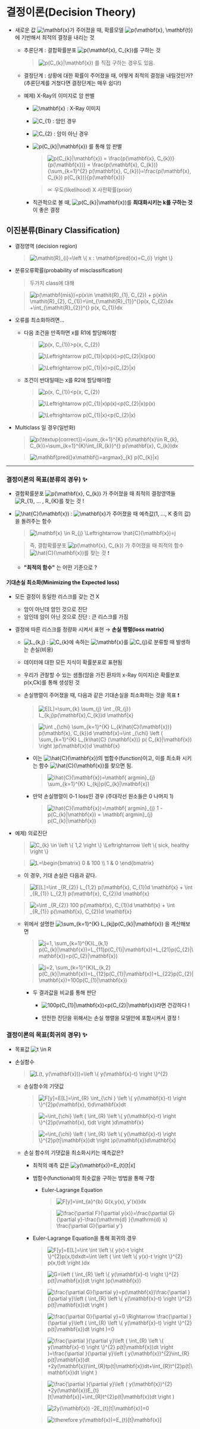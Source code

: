 # 결정이론(Decision Theory)

+ 새로운 값 <img src="https://latex.codecogs.com/gif.latex?\mathbf{x}" title="\mathbf{x}" />가 주어졌을 때, 확률모델 <img src="https://latex.codecogs.com/gif.latex?p(\mathbf{x},&space;\mathbf{t})" title="p(\mathbf{x}, \mathbf{t})" />에 기반해서 최적의 결정을 내리는 것

   + 추론단계 : 결합확률분포 <img src="https://latex.codecogs.com/gif.latex?p(\mathbf{x},&space;C_{k})" title="p(\mathbf{x}, C_{k})" />를 구하는 것 
      > <img src="https://latex.codecogs.com/gif.latex?p(C_{k}|\mathbf{x})" title="p(C_{k}|\mathbf{x})" /> 를 직접 구하는 경우도 있음.   
      
   + 결정단계 : 상황에 대한 확률이 주어졌을 때, 어떻게 최적의 결정을 내릴것인가? (추론단계를 거쳤다면 결정단계는 매우 쉽다!)
   
   + 예제) X-Ray의 이미지로 암 판별
      + <img src="https://latex.codecogs.com/gif.latex?\mathbf{x}" title="\mathbf{x}" /> : X-Ray 이미지
      + <img src="https://latex.codecogs.com/gif.latex?C_{1}" title="C_{1}" /> : 암인 경우
      + <img src="https://latex.codecogs.com/gif.latex?C_{2}" title="C_{2}" /> : 암이 아닌 경우
      + <img src="https://latex.codecogs.com/gif.latex?p(C_{k}|\mathbf{x})" title="p(C_{k}|\mathbf{x})" /> 를 통해 암 판별
         > <img src="https://latex.codecogs.com/gif.latex?p(C_{k}|\mathbf{x})&space;=&space;\frac{p(\mathbf{x},&space;C_{k})}{p(\mathbf{x})}&space;=&space;\frac{p(\mathbf{x},&space;C_{k})}{\sum_{k=1}^{2}&space;p(\mathbf{x},&space;C_{k})}=\frac{p(\mathbf{x},&space;C_{k})&space;p(C_{k})}{p(\mathbf{x})}" title="p(C_{k}|\mathbf{x}) = \frac{p(\mathbf{x}, C_{k})}{p(\mathbf{x})} = \frac{p(\mathbf{x}, C_{k})}{\sum_{k=1}^{2} p(\mathbf{x}, C_{k})}=\frac{p(\mathbf{x}, C_{k}) p(C_{k})}{p(\mathbf{x})}" />   
         
         > ∝ 우도(likelihood) X 사전확률(prior)
      + 직관적으로 볼 때, <img src="https://latex.codecogs.com/gif.latex?p(C_{k}|\mathbf{x})" title="p(C_{k}|\mathbf{x})" />를 **최대화시키는 k를 구하는 것** 이 좋은 결정   
      
## 이진분류(Binary Classification)
+ 결정영역 (decision region)   
   
   > <img src="https://latex.codecogs.com/gif.latex?\mathit{R}_{i}=\left&space;\{&space;x&space;:&space;\mathbf{pred}(x)=C_{i}&space;\right&space;\}" title="\mathit{R}_{i}=\left \{ x : \mathbf{pred}(x)=C_{i} \right \}" />   
      
+ 분류오류확률(probability of misclassification)   
   
   > 두가지 class에 대해   
    
   > <img src="https://latex.codecogs.com/gif.latex?p(\mathbf{mis})=p(x\in&space;\mathit{R}_{1},&space;C_{2})&space;&plus;&space;p(x\in&space;\mathit{R}_{2},&space;C_{1})=\int_{\mathit{R}_{1}}^{}p(x,&space;C_{2})dx&space;&plus;\int_{\mathit{R}_{2}}^{}&space;p(x,&space;C_{1})dx" title="p(\mathbf{mis})=p(x\in \mathit{R}_{1}, C_{2}) + p(x\in \mathit{R}_{2}, C_{1})=\int_{\mathit{R}_{1}}^{}p(x, C_{2})dx +\int_{\mathit{R}_{2}}^{} p(x, C_{1})dx" />   
      
+ 오류를 최소화하려면...
   + 다음 조건을 만족하면 x를 R1에 할당해야함   
      
      > <img src="https://latex.codecogs.com/gif.latex?p(x,&space;C_{1})>p(x,&space;C_{2})" title="p(x, C_{1})>p(x, C_{2})" />   
         
      > <img src="https://latex.codecogs.com/gif.latex?\Leftrightarrow&space;p(C_{1}|x)p(x)>p(C_{2}|x)p(x)" title="\Leftrightarrow p(C_{1}|x)p(x)>p(C_{2}|x)p(x)" />   
         
      > <img src="https://latex.codecogs.com/gif.latex?\Leftrightarrow&space;p(C_{1}|x)>p(C_{2}|x)" title="\Leftrightarrow p(C_{1}|x)>p(C_{2}|x)" />   
         
         
   + 조건이 반대일때는 x를 R2에 할당해야함   
      
      > <img src="https://latex.codecogs.com/gif.latex?p(x,&space;C_{1})<p(x,&space;C_{2})" title="p(x, C_{1})<p(x, C_{2})" />   
         
      > <img src="https://latex.codecogs.com/gif.latex?\Leftrightarrow&space;p(C_{1}|x)p(x)<p(C_{2}|x)p(x)" title="\Leftrightarrow p(C_{1}|x)p(x)<p(C_{2}|x)p(x)" />   
         
      > <img src="https://latex.codecogs.com/gif.latex?\Leftrightarrow&space;p(C_{1}|x)<p(C_{2}|x)" title="\Leftrightarrow p(C_{1}|x)<p(C_{2}|x)" />   
         
+ Multiclass 일 경우(일반화) 
 
   >  <img src="https://latex.codecogs.com/gif.latex?p(\textup{correct})=\sum_{k=1}^{K}&space;p(\mathbf{x}\in&space;R_{k},&space;C_{k})=\sum_{k=1}^{K}\int_{R_{k}}^{}&space;p(\mathbf{x},&space;C_{k})dx" title="p(\textup{correct})=\sum_{k=1}^{K} p(\mathbf{x}\in R_{k}, C_{k})=\sum_{k=1}^{K}\int_{R_{k}}^{} p(\mathbf{x}, C_{k})dx" />   
    
   > <img src="https://latex.codecogs.com/gif.latex?\mathbf{pred(}x\mathbf{)=argmax}_{k}&space;p(C_{k}|x)" title="\mathbf{pred(}x\mathbf{)=argmax}_{k} p(C_{k}|x)" />   
    
- - - - - - - - - - - - - - - - - - - - -
### 결정이론의 목표(분류의 경우) ✨
+ 결합확률분포 <img src="https://latex.codecogs.com/gif.latex?p(\mathbf{x},&space;C_{k})" title="p(\mathbf{x}, C_{k})" /> 가 주어졌을 때 최적의 결정영역들 <img src="https://latex.codecogs.com/gif.latex?R_{1},&space;...&space;,&space;R_{K}" title="R_{1}, ... , R_{K}" />를 찾는 것 !
   
+ <img src="https://latex.codecogs.com/gif.latex?\hat{C}(\mathbf{x})" title="\hat{C}(\mathbf{x})" /> : <img src="https://latex.codecogs.com/gif.latex?\mathbf{x}" title="\mathbf{x}" />가 주어졌을 때 예측값(1, ..., K 중의 값)을 돌려주는 함수
   
   > <img src="https://latex.codecogs.com/gif.latex?\mathbf{x}&space;\in&space;R_{j}&space;\Leftrightarrow&space;\hat{C}(\mathbf{x})=j" title="\mathbf{x} \in R_{j} \Leftrightarrow \hat{C}(\mathbf{x})=j" />
      
   > 즉, 결합확률분포 <img src="https://latex.codecogs.com/gif.latex?p(\mathbf{x},&space;C_{k})" title="p(\mathbf{x}, C_{k})" /> 가 주어졌을 때 최적의 함수 <img src="https://latex.codecogs.com/gif.latex?\hat{C}(\mathbf{x})" title="\hat{C}(\mathbf{x})" />를 찾는 것 ❗

   + **"최적의 함수"** 는 어떤 기준으로 ?  
 
#### 기대손실 최소화(Minimizing the Expected loss)
+ 모든 결정이 동일한 리스크를 갖는 건 X 
   + 암이 아닌데 암인 것으로 진단 
   + 암인데 암이 아닌 것으로 진단 : 큰 리스크를 가짐

+ 결정에 따른 리스크를 정량화 시켜서 표현 → **손실 행렬(loss matrix)**
   + <img src="https://latex.codecogs.com/gif.latex?L_{k,j}" title="L_{k,j}" /> : <img src="https://latex.codecogs.com/gif.latex?C_{k}" title="C_{k}" />에 속하는 <img src="https://latex.codecogs.com/gif.latex?\mathbf{x}" title="\mathbf{x}" />를 <img src="https://latex.codecogs.com/gif.latex?C_{j}" title="C_{j}" />로 분류할 때 발생하는 손실(비용)
   
   + 데이터에 대한 모든 지식이 확률분포로 표현됨
   + 우리가 관찰할 수 있는 샘플(암을 가진 환자의 x-Ray 이미지)은 확률분포 p(x,Ck)를 통해 생성된 것
   + 손실행렬이 주어졌을 때, 다음과 같은 기대손실을 최소화하는 것을 목표 ❗
   
      > <img src="https://latex.codecogs.com/gif.latex?E[L]=\sum_{k}&space;\sum_{j}&space;\int&space;_{R_{j}}&space;L_{k,j}p(\mathbf{x},C_{k})d&space;\mathbf{x}" title="E[L]=\sum_{k} \sum_{j} \int _{R_{j}} L_{k,j}p(\mathbf{x},C_{k})d \mathbf{x}" />   
      
      > <img src="https://latex.codecogs.com/gif.latex?\int&space;_{\chi}&space;\sum_{k=1}^{K}&space;L_{k\hat{C}(\mathbf{x})}&space;p(\mathbf{x},&space;C_{k})d&space;\mathbf{x}=\int&space;_{\chi}&space;\left&space;(&space;\sum_{k=1}^{K}&space;L_{k\hat{C}&space;(\mathbf{x})}&space;p(&space;C_{k}|\mathbf{x})&space;\right&space;)p(\mathbf{x})d&space;\mathbf{x}" title="\int _{\chi} \sum_{k=1}^{K} L_{k\hat{C}(\mathbf{x})} p(\mathbf{x}, C_{k})d \mathbf{x}=\int _{\chi} \left ( \sum_{k=1}^{K} L_{k\hat{C} (\mathbf{x})} p( C_{k}|\mathbf{x}) \right )p(\mathbf{x})d \mathbf{x}" />   
      
      + 이는 <img src="https://latex.codecogs.com/gif.latex?\hat{C}(\mathbf{x})" title="\hat{C}(\mathbf{x})" />의 범함수(function)이고, 이를 최소화 시키는 함수 <img src="https://latex.codecogs.com/gif.latex?\hat{C}(\mathbf{x})" title="\hat{C}(\mathbf{x})" />를 찾으면 됨.
      
         > <img src="https://latex.codecogs.com/gif.latex?\hat{C}(\mathbf{x})=\mathbf{&space;argmin}_{j}&space;\sum_{k=1}^{K}&space;L_{kj}p(C_{k}|\mathbf{x})" title="\hat{C}(\mathbf{x})=\mathbf{ argmin}_{j} \sum_{k=1}^{K} L_{kj}p(C_{k}|\mathbf{x})" />   
      
      + 만약 손실행렬이 0-1 loss인 경우 (주대각선 원소들은 0 나머지 1)
      
         > <img src="https://latex.codecogs.com/gif.latex?\hat{C}(\mathbf{x})=\mathbf{&space;argmin}_{j}&space;1&space;-&space;p(C_{k}|\mathbf{x})&space;=&space;\mathbf{&space;argmin}_{j}&space;p(C_{k}|\mathbf{x})" title="\hat{C}(\mathbf{x})=\mathbf{ argmin}_{j} 1 - p(C_{k}|\mathbf{x}) = \mathbf{ argmin}_{j} p(C_{k}|\mathbf{x})" />   
      
      
   
+ 예제) 의료진단
   > <img src="https://latex.codecogs.com/gif.latex?C_{k}&space;\in&space;\left&space;\{&space;1,2&space;\right&space;\}&space;\Leftrightarrow&space;\left&space;\{&space;sick,&space;healthy&space;\right&space;\}" title="C_{k} \in \left \{ 1,2 \right \} \Leftrightarrow \left \{ sick, healthy \right \}" />   
   
   > <img src="https://latex.codecogs.com/gif.latex?L=\begin{bmatrix}&space;0&space;&&space;100&space;\\&space;1&space;&&space;0&space;\end{bmatrix}" title="L=\begin{bmatrix} 0 & 100 \\ 1 & 0 \end{bmatrix}" />   
   
   + 이 경우, 기대 손실은 다음과 같다.
   
   > <img src="https://latex.codecogs.com/gif.latex?E[L]=\int&space;_{R_{2}}&space;L_{1,2}&space;p(\mathbf{x},&space;C_{1})d&space;\mathbf{x}&space;&plus;&space;\int&space;_{R_{1}}&space;L_{2,1}&space;p(\mathbf{x},&space;C_{2})d&space;\mathbf{x}" title="E[L]=\int _{R_{2}} L_{1,2} p(\mathbf{x}, C_{1})d \mathbf{x} + \int _{R_{1}} L_{2,1} p(\mathbf{x}, C_{2})d \mathbf{x}" />   
   
   > <img src="https://latex.codecogs.com/gif.latex?=\int&space;_{R_{2}}&space;100&space;p(\mathbf{x},&space;C_{1})d&space;\mathbf{x}&space;&plus;&space;\int&space;_{R_{1}}&space;p(\mathbf{x},&space;C_{2})d&space;\mathbf{x}" title="=\int _{R_{2}} 100 p(\mathbf{x}, C_{1})d \mathbf{x} + \int _{R_{1}} p(\mathbf{x}, C_{2})d \mathbf{x}" />   
   
   + 위에서 설명한 <img src="https://latex.codecogs.com/gif.latex?\sum_{k=1}^{K}&space;L_{kj}p(C_{k}|\mathbf{x})" title="\sum_{k=1}^{K} L_{kj}p(C_{k}|\mathbf{x})" /> 을 계산해보면
   
      > <img src="https://latex.codecogs.com/gif.latex?j=1,&space;\sum_{k=1}^{K}L_{k,1}&space;p(C_{k}|\mathbf{x})=L_{11}p(C_{1}|\mathbf{x})&plus;L_{21}p(C_{2}|\mathbf{x})=p(C_{2}|\mathbf{x})" title="j=1, \sum_{k=1}^{K}L_{k,1} p(C_{k}|\mathbf{x})=L_{11}p(C_{1}|\mathbf{x})+L_{21}p(C_{2}|\mathbf{x})=p(C_{2}|\mathbf{x})" />   
      
      > <img src="https://latex.codecogs.com/gif.latex?j=2,&space;\sum_{k=1}^{K}L_{k,2}&space;p(C_{k}|\mathbf{x})=L_{12}p(C_{1}|\mathbf{x})&plus;L_{22}p(C_{2}|\mathbf{x})=100p(C_{1}|\mathbf{x})" title="j=2, \sum_{k=1}^{K}L_{k,2} p(C_{k}|\mathbf{x})=L_{12}p(C_{1}|\mathbf{x})+L_{22}p(C_{2}|\mathbf{x})=100p(C_{1}|\mathbf{x})" />   
      
      + 두 결과값을 비교를 통해 판단   
      
         + <img src="https://latex.codecogs.com/gif.latex?100p(C_{1}|\mathbf{x})<p(C_{2}|\mathbf{x})" title="100p(C_{1}|\mathbf{x})<p(C_{2}|\mathbf{x})" />라면 건강하다 !
         
         + 안전한 진단을 위해서는 손실 행렬을 모델안에 포함시켜서 결정 !
         
### 결정이론의 목표(회귀의 경우) ✨
+ 목표값 <img src="https://latex.codecogs.com/gif.latex?t&space;\in&space;R" title="t \in R" />   
+ 손실함수   

   > <img src="https://latex.codecogs.com/gif.latex?L(t,&space;y(\mathbf{x}))=\left&space;\{&space;y(\mathbf{x}-t)&space;\right&space;\}^{2}" title="L(t, y(\mathbf{x}))=\left \{ y(\mathbf{x}-t) \right \}^{2}" />

   + 손실함수의 기댓값   
   
      > <img src="https://latex.codecogs.com/gif.latex?F[y]=E[L]=\int_{R}&space;\int_{\chi&space;}&space;\left&space;\{&space;y(\mathbf{x}-t)&space;\right&space;\}^{2}p(\mathbf{x},&space;t)d\mathbf{x}dt" title="F[y]=E[L]=\int_{R} \int_{\chi } \left \{ y(\mathbf{x}-t) \right \}^{2}p(\mathbf{x}, t)d\mathbf{x}dt" />   
      
      > <img src="https://latex.codecogs.com/gif.latex?=\int_{\chi}&space;\left&space;(&space;\int_{R}&space;\left&space;\{&space;y(\mathbf{x}-t)&space;\right&space;\}^{2}p(\mathbf{x},&space;t)dt&space;\right&space;)d\mathbf{x}" title="=\int_{\chi} \left ( \int_{R} \left \{ y(\mathbf{x}-t) \right \}^{2}p(\mathbf{x}, t)dt \right )d\mathbf{x}" />   
      
      > <img src="https://latex.codecogs.com/gif.latex?=\int_{\chi}&space;\left&space;(&space;\int_{R}&space;\left&space;\{&space;y(\mathbf{x}-t)&space;\right&space;\}^{2}p(t|\mathbf{x})dt&space;\right&space;)p(\mathbf{x})d\mathbf{x}" title="=\int_{\chi} \left ( \int_{R} \left \{ y(\mathbf{x}-t) \right \}^{2}p(t|\mathbf{x})dt \right )p(\mathbf{x})d\mathbf{x}" />   
      
   + 손실 함수의 기댓값을 최소화시키는 예측값은?   
   
      + 최적의 예측 값은 <img src="https://latex.codecogs.com/gif.latex?y(\mathbf{x})=E_{t}[t|x]" title="y(\mathbf{x})=E_{t}[t|x]" />
      + 범함수(functional)의 최솟값을 구하는 방법을 통해 구함   
      
         + Euler-Lagrange Equation   
      
            > <img src="https://latex.codecogs.com/gif.latex?F[y]=\int_{a}^{b}&space;G(x,y(x),&space;y'(x))dx" title="F[y]=\int_{a}^{b} G(x,y(x), y'(x))dx" />   
            
            > <img src="https://latex.codecogs.com/gif.latex?\frac{\partial&space;F}{\partial&space;y(x)}=\frac{\partial&space;G}{\partial&space;y}-\frac{\mathrm{d}&space;}{\mathrm{d}&space;x}&space;\frac{\partial&space;G}{\partial&space;y'}" title="\frac{\partial F}{\partial y(x)}=\frac{\partial G}{\partial y}-\frac{\mathrm{d} }{\mathrm{d} x} \frac{\partial G}{\partial y'}" />   
            
       + Euler-Lagrange Equation을 통해 회귀의 경우  
            
          > <img src="https://latex.codecogs.com/gif.latex?F[y]=E[L]=\int&space;\int&space;\left&space;\{&space;y(x)-t&space;\right&space;\}^{2}p(x,t)dxdt=\int&space;\left&space;(&space;\int&space;\left&space;\{&space;y(x)-t&space;\right&space;\}^{2}&space;p(x,t)dt&space;\right&space;)dx" title="F[y]=E[L]=\int \int \left \{ y(x)-t \right \}^{2}p(x,t)dxdt=\int \left ( \int \left \{ y(x)-t \right \}^{2} p(x,t)dt \right )dx" />   
               
          > <img src="https://latex.codecogs.com/gif.latex?G=\left&space;(&space;\int_{R}&space;\left&space;\{&space;y(\mathbf{x}-t)&space;\right&space;\}^{2}&space;p(t|\mathbf{x})dt&space;\right&space;)p(\mathbf{x})" title="G=\left ( \int_{R} \left \{ y(\mathbf{x}-t) \right \}^{2} p(t|\mathbf{x})dt \right )p(\mathbf{x})" />
             
          > <img src="https://latex.codecogs.com/gif.latex?\frac{\partial&space;G}{\partial&space;y}=p(\mathbf{x})\frac{\partial&space;}{\partial&space;y}\left&space;(&space;\int_{R}&space;\left&space;\{&space;y(\mathbf{x}-t)&space;\right&space;\}^{2}&space;p(t|\mathbf{x})dt&space;\right&space;)" title="\frac{\partial G}{\partial y}=p(\mathbf{x})\frac{\partial }{\partial y}\left ( \int_{R} \left \{ y(\mathbf{x}-t) \right \}^{2} p(t|\mathbf{x})dt \right )" />
             
          > <img src="https://latex.codecogs.com/gif.latex?\frac{\partial&space;G}{\partial&space;y}=0&space;\Rightarrow&space;\frac{\partial&space;}{\partial&space;y}\left&space;(&space;\int_{R}&space;\left&space;\{&space;y(\mathbf{x}-t)&space;\right&space;\}^{2}&space;p(t|\mathbf{x})dt&space;\right&space;)=0" title="\frac{\partial G}{\partial y}=0 \Rightarrow \frac{\partial }{\partial y}\left ( \int_{R} \left \{ y(\mathbf{x}-t) \right \}^{2} p(t|\mathbf{x})dt \right )=0" />
             
          > <img src="https://latex.codecogs.com/gif.latex?\frac{\partial&space;}{\partial&space;y}\left&space;(&space;\int_{R}&space;\left&space;\{&space;y(\mathbf{x}-t)&space;\right&space;\}^{2}&space;p(t|\mathbf{x})dt&space;\right&space;)=\frac{\partial&space;}{\partial&space;y}\left&space;(&space;y(\mathbf{x})^{2}\int_{R}&space;p(t|\mathbf{x})dt&space;&plus;2y(\mathbf{x})\int_{R}tp(t|\mathbf{x})dt&plus;\int_{R}t^{2}p(t|\mathbf{x})dt&space;\right&space;)" title="\frac{\partial }{\partial y}\left ( \int_{R} \left \{ y(\mathbf{x}-t) \right \}^{2} p(t|\mathbf{x})dt \right )=\frac{\partial }{\partial y}\left ( y(\mathbf{x})^{2}\int_{R} p(t|\mathbf{x})dt +2y(\mathbf{x})\int_{R}tp(t|\mathbf{x})dt+\int_{R}t^{2}p(t|\mathbf{x})dt \right )" />
             
          > <img src="https://latex.codecogs.com/gif.latex?\frac{\partial&space;}{\partial&space;y}\left&space;(&space;y(\mathbf{x})^{2}&space;&plus;2y(\mathbf{x})E_{t}[t|\mathbf{x}]&plus;\int_{R}t^{2}p(t|\mathbf{x})dt&space;\right&space;)" title="\frac{\partial }{\partial y}\left ( y(\mathbf{x})^{2} +2y(\mathbf{x})E_{t}[t|\mathbf{x}]+\int_{R}t^{2}p(t|\mathbf{x})dt \right )" />   
             
          > <img src="https://latex.codecogs.com/gif.latex?2y(\mathbf{x})&space;-2E_{t}[t|\mathbf{x}]=0" title="2y(\mathbf{x}) -2E_{t}[t|\mathbf{x}]=0" />   
             
          > <img src="https://latex.codecogs.com/gif.latex?\therefore&space;y(\mathbf{x})=E_{t}[t|\mathbf{x}]" title="\therefore y(\mathbf{x})=E_{t}[t|\mathbf{x}]" />  
             
             

   




